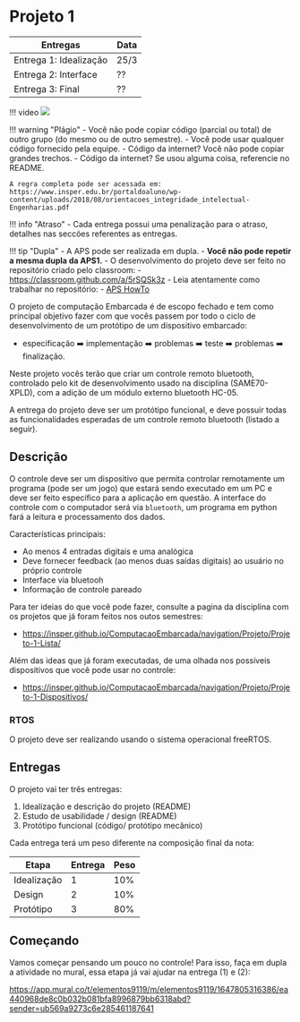 # Projeto 1 

| Entregas  | Data |
|-----------|------|
| Entrega 1: Idealização | 25/3 |
| Entrega 2: Interface | ??   |
| Entrega 3: Final     | ??   |

!!! video
    ![](https://www.youtube.com/watch?v=Y8Mk-5F9A5M)

!!! warning "Plágio"
    - Você não pode copiar código (parcial ou total) de outro grupo (do mesmo ou de outro semestre).
    - Você pode usar qualquer código fornecido pela equipe.
    - Código da internet? Você não pode copiar grandes trechos.
    - Código da internet? Se usou alguma coisa, referencie no README.
    
    A regra completa pode ser acessada em: https://www.insper.edu.br/portaldoaluno/wp-content/uploads/2018/08/orientacoes_integridade_intelectual-Engenharias.pdf

!!! info "Atraso"
    - Cada entrega possui uma penalização para o atraso, detalhes nas seccões referentes as entregas.

!!! tip "Dupla"
    - A APS pode ser realizada em dupla.
    - **Você não pode repetir a mesma dupla da APS1.**
    - O desenvolvimento do projeto deve ser feito no repositório criado
    pelo classroom:
        - https://classroom.github.com/a/5rSQSk3z
    - Leia atentamente como trabalhar no repositório:
         - [APS HowTo](https://insper.github.io/ComputacaoEmbarcada/navigation/APS/APS-howto/)

O projeto de computação Embarcada é de escopo fechado e tem como principal objetivo fazer com que vocês passem por todo o ciclo de desenvolvimento de um protótipo de um dispositivo embarcado:

- especificação :arrow_right: implementação :arrow_right: problemas :arrow_right: teste :arrow_right: problemas :arrow_right: finalização.

Neste projeto vocês terão que criar um controle remoto bluetooth, controlado pelo kit de desenvolvimento usado na disciplina (SAME70-XPLD), com a adição de um módulo externo bluetooth HC-05.

A entrega do projeto deve ser um protótipo funcional, e deve possuir todas as funcionalidades esperadas de um controle remoto bluetooth (listado a seguir).

## Descrição

O controle deve ser um dispositivo que permita controlar remotamente um programa (pode ser um jogo) que estará sendo executado em um PC e deve ser feito específico para a aplicação em questão. A interface do controle com o computador será via `bluetooth`, um programa em python fará a leitura e processamento dos dados.

Características principais:

- Ao menos 4 entradas digitais e uma analógica
- Deve fornecer feedback (ao menos duas saídas digitais) ao usuário no próprio controle
- Interface via bluetooh 
- Informação de controle pareado 

Para ter ideias do que você pode fazer, consulte a pagina da disciplina com os projetos que já foram feitos nos outos semestres:

- https://insper.github.io/ComputacaoEmbarcada/navigation/Projeto/Projeto-1-Lista/

Além das ideas que já foram executadas, de uma olhada  nos possíveis dispositivos que você pode usar no controle:

- https://insper.github.io/ComputacaoEmbarcada/navigation/Projeto/Projeto-1-Dispositivos/

### RTOS

O projeto deve ser realizando usando o sistema operacional freeRTOS.

## Entregas

O projeto vai ter três entregas:

1. Idealização e descrição do projeto (README)
1. Estudo de usabilidade / design (README)
1. Protótipo funcional (código/ protótipo mecânico)

Cada entrega terá um peso diferente na composição final da nota:

| Etapa       | Entrega | Peso |
|-------------|---------|------|
| Idealização | 1       | 10%  |
| Design      | 2       | 10%  |
| Protótipo   | 3       | 80%  |

## Começando

Vamos começar pensando um pouco no controle! Para isso, faça em dupla a atividade no mural, essa etapa já vai ajudar na entrega (1) e (2):

https://app.mural.co/t/elementos9119/m/elementos9119/1647805316386/ea440968de8c0b032b081bfa8996879bb6318abd?sender=ub569a9273c6e285461187641
